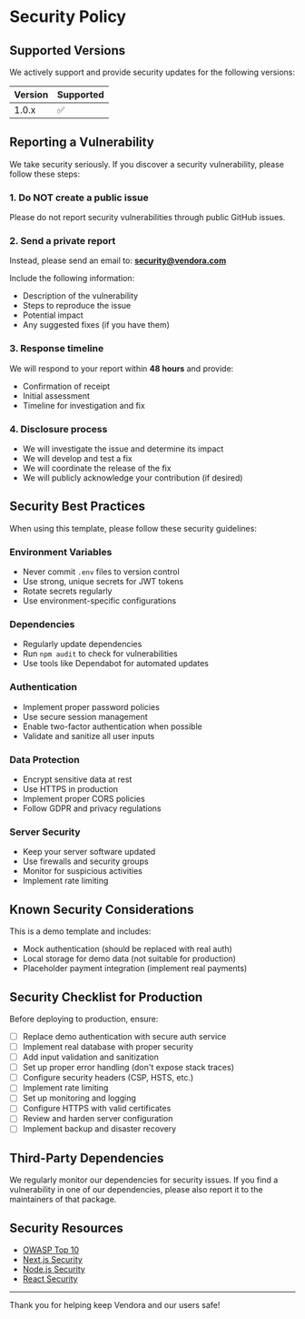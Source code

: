 # Security Policy

## Supported Versions

We actively support and provide security updates for the following versions:

| Version | Supported          |
| ------- | ------------------ |
| 1.0.x   | :white_check_mark: |

## Reporting a Vulnerability

We take security seriously. If you discover a security vulnerability, please follow these steps:

### 1. Do NOT create a public issue

Please do not report security vulnerabilities through public GitHub issues.

### 2. Send a private report

Instead, please send an email to: **security@vendora.com**

Include the following information:
- Description of the vulnerability
- Steps to reproduce the issue
- Potential impact
- Any suggested fixes (if you have them)

### 3. Response timeline

We will respond to your report within **48 hours** and provide:
- Confirmation of receipt
- Initial assessment
- Timeline for investigation and fix

### 4. Disclosure process

- We will investigate the issue and determine its impact
- We will develop and test a fix
- We will coordinate the release of the fix
- We will publicly acknowledge your contribution (if desired)

## Security Best Practices

When using this template, please follow these security guidelines:

### Environment Variables
- Never commit `.env` files to version control
- Use strong, unique secrets for JWT tokens
- Rotate secrets regularly
- Use environment-specific configurations

### Dependencies
- Regularly update dependencies
- Run `npm audit` to check for vulnerabilities
- Use tools like Dependabot for automated updates

### Authentication
- Implement proper password policies
- Use secure session management
- Enable two-factor authentication when possible
- Validate and sanitize all user inputs

### Data Protection
- Encrypt sensitive data at rest
- Use HTTPS in production
- Implement proper CORS policies
- Follow GDPR and privacy regulations

### Server Security
- Keep your server software updated
- Use firewalls and security groups
- Monitor for suspicious activities
- Implement rate limiting

## Known Security Considerations

This is a demo template and includes:
- Mock authentication (should be replaced with real auth)
- Local storage for demo data (not suitable for production)
- Placeholder payment integration (implement real payments)

## Security Checklist for Production

Before deploying to production, ensure:

- [ ] Replace demo authentication with secure auth service
- [ ] Implement real database with proper security
- [ ] Add input validation and sanitization
- [ ] Set up proper error handling (don't expose stack traces)
- [ ] Configure security headers (CSP, HSTS, etc.)
- [ ] Implement rate limiting
- [ ] Set up monitoring and logging
- [ ] Configure HTTPS with valid certificates
- [ ] Review and harden server configuration
- [ ] Implement backup and disaster recovery

## Third-Party Dependencies

We regularly monitor our dependencies for security issues. If you find a vulnerability in one of our dependencies, please also report it to the maintainers of that package.

## Security Resources

- [OWASP Top 10](https://owasp.org/www-project-top-ten/)
- [Next.js Security](https://nextjs.org/docs/going-to-production#security)
- [Node.js Security](https://nodejs.org/en/security/)
- [React Security](https://react.dev/reference/react-dom/server)

---

Thank you for helping keep Vendora and our users safe!